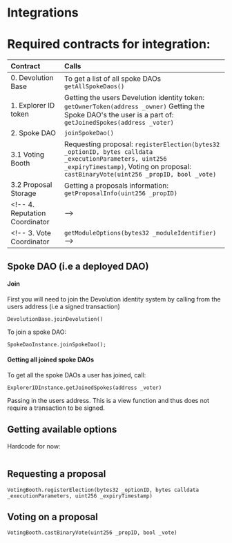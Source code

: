 # Integrations

# Required contracts for integration:

| Contract | Calls |
|:---------|:------|
0. Devolution Base | To get a list of all spoke DAOs `getAllSpokeDaos()`
1. Explorer ID token | Getting the users Develution identity token: ` getOwnerToken(address _owner)` Getting the Spoke DAO's the user is a part of: `getJoinedSpokes(address _voter)`
2. Spoke DAO | `joinSpokeDao()`
3.1 Voting Booth | Requesting proposal: `registerElection(bytes32 _optionID, bytes calldata _executionParameters, uint256 _expiryTimestamp)`, Voting on proposal: `castBinaryVote(uint256 _propID, bool _vote)` |
3.2 Proposal Storage | Getting a proposals information: `getProposalInfo(uint256 _propID)`
<!-- 4. Reputation Coordinator |  -->
<!-- 3. Vote Coordinator | `getModuleOptions(bytes32 _moduleIdentifier)` -->

## Spoke DAO (i.e a deployed DAO)

#### Join
First you will need to join the Devolution identity system by calling from the users address (i.e a signed transaction)
```
DevolutionBase.joinDevolution()
```

To join a spoke DAO:
```
SpokeDaoInstance.joinSpokeDao();
```

#### Getting all joined spoke DAOs

To get all the spoke DAOs a user has joined, call:
```
ExplorerIDInstance.getJoinedSpokes(address _voter)
```
Passing in the users address. This is a view function and thus does not require a transaction to be signed. 

## Getting available options
Hardcode for now:
```

```

## Requesting a proposal 

```
VotingBooth.registerElection(bytes32 _optionID, bytes calldata _executionParameters, uint256 _expiryTimestamp)
```

## Voting on a proposal 

```
VotingBooth.castBinaryVote(uint256 _propID, bool _vote)
```